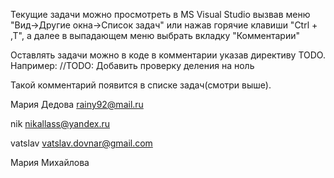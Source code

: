 ﻿Текущие задачи можно просмотреть в MS Visual Studio вызвав меню "Вид->Другие окна->Список задач" или нажав горячие клавиши "Ctrl + \,T", а далее в выпадающем меню выбрать вкладку "Комментарии"

Оставлять задачи можно в коде в комментарии указав директиву TODO. Например:
//TODO: Добавить проверку деления на ноль

Такой комментарий появится в списке задач(смотри выше).
 

Мария Дедова	rainy92@mail.ru

nik				nikallass@yandex.ru

vatslav			vatslav.dovnar@gmail.com

Мария Михайлова